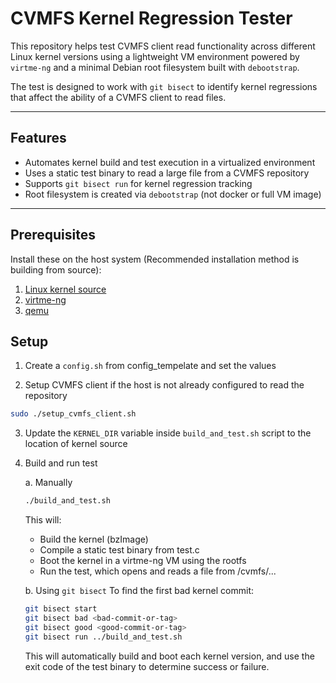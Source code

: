 # CVMFS Kernel Regression Tester

This repository helps test CVMFS client read functionality across different Linux kernel versions using a lightweight VM environment powered by `virtme-ng` and a minimal Debian root filesystem built with `debootstrap`.

The test is designed to work with `git bisect` to identify kernel regressions that affect the ability of a CVMFS client to read files.

---

## Features

- Automates kernel build and test execution in a virtualized environment
- Uses a static test binary to read a large file from a CVMFS repository
- Supports `git bisect run` for kernel regression tracking
- Root filesystem is created via `debootstrap` (not docker or full VM image)

---

## Prerequisites

Install these on the host system
(Recommended installation method is building from source):

1. [Linux kernel source](git.kernel.org/pub/scm/linux/kernel/git/torvalds/linux.git)
2. [virtme-ng](https://github.com/arighi/virtme-ng)
3. [qemu](https://www.qemu.org/download/)

## Setup

1. Create a `config.sh` from config_tempelate and set the values

2. Setup CVMFS client if the host is not already configured to read the repository
```bash
sudo ./setup_cvmfs_client.sh
```

3. Update the `KERNEL_DIR` variable inside `build_and_test.sh` script to the location of kernel source

4. Build and run test

    a. Manually
    ```bash
    ./build_and_test.sh
    ```
    This will:
    - Build the kernel (bzImage)
    - Compile a static test binary from test.c
    - Boot the kernel in a virtme-ng VM using the rootfs
    - Run the test, which opens and reads a file from /cvmfs/...

    b. Using `git bisect`
    To find the first bad kernel commit:
    ```bash
    git bisect start
    git bisect bad <bad-commit-or-tag>
    git bisect good <good-commit-or-tag>
    git bisect run ../build_and_test.sh
    ```
    This will automatically build and boot each kernel version, and use the exit code of the test binary to determine success or failure.